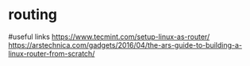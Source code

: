 # routing
#useful links
https://www.tecmint.com/setup-linux-as-router/
https://arstechnica.com/gadgets/2016/04/the-ars-guide-to-building-a-linux-router-from-scratch/
